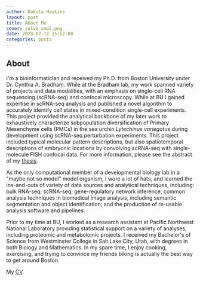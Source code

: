 ```yaml
---
author: Dakota Hawkins
layout: post
title: About Me
cover: solve_smol.png
date: 2023-07-12 15:52:00
categories: posts
---
```


## About

I'm a bioinformatician and received my Ph.D. from Boston University under Dr. Cynthia A. Bradham. While at the Bradham lab, my work spanned variety of projects and data modalities, with an emphasis on single-cell RNA sequencing (scRNA-seq) and confocal microscopy. While at BU I gained expertise in scRNA-seq analysis and published a novel algorithm to accurately identify cell states in mixed-condition single-cell experiments. This project provided the analytical backbone of my later work to exhaustively characterize subpopulation diversification of Primary Mesenchyme cells (PMCs) in the sea urchin _Lytechinus variegatus_ during development using scRNA-seq perturbation experiments. This project included typical molecular pattern descriptions, but also spatiotemporal descriptions of embryonic locations by convolving scRNA-seq with single-molecule FISH confocal data. For more information, please see the abstract of my [thesis](thesis.html).


As the only computational member of a developmental biology lab in a "maybe not so model" model organism, I wore a lot of hats, and learned the ins-and-outs of variety of data sources and analytical techniques, including: bulk RNA-seq; scRNA-seq; gene-regulatory network inference, common analysis techniques in biomedical image analysis, including semantic segmentation and object identification; and the production of re-usable analysis software and pipelines.

Prior to my time at BU, I worked as a research assistant at Pacific Northwest National Laboratory providing statistical support on a variety of analyses, including proteomic and metabolomic projects. I received my Bachelor's of Science from Westminster College in Salt Lake City, Utah, with degrees in both Biology and Mathematics. In my spare time, I enjoy cooking, exercising, and trying to convince my friends biking is actually the best way to get around Boston.

My [CV](../../../../images/hawkins_cv.pdf).